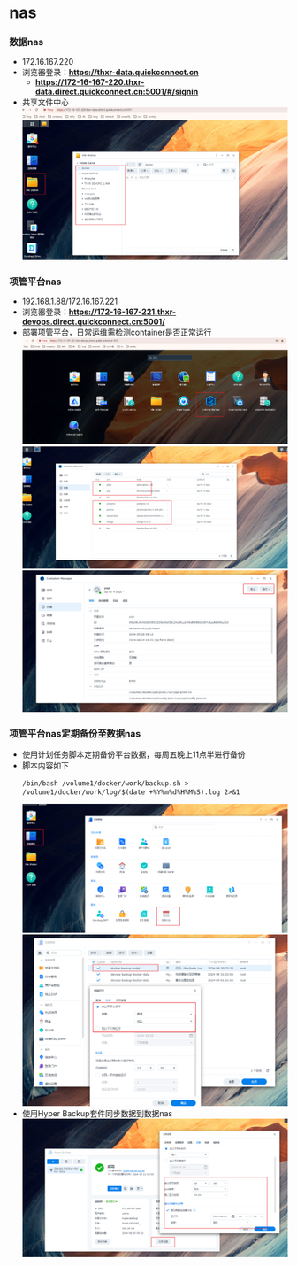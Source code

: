 # nas

### 数据nas
- 172.16.167.220 
- 浏览器登录：**https://thxr-data.quickconnect.cn**
  - **https://172-16-167-220.thxr-data.direct.quickconnect.cn:5001/#/signin**
- 共享文件中心
    ![](../../image/nas7.png)

### 项管平台nas
- 192.168.1.88/172.16.167.221
- 浏览器登录：**https://172-16-167-221.thxr-devops.direct.quickconnect.cn:5001/**
- 部署项管平台，日常运维需检测container是否正常运行
    ![](../../image/nas1.png)
    ![](../../image/nas2.png)
    ![](../../image/nas3.png)

### 项管平台nas定期备份至数据nas
- 使用计划任务脚本定期备份平台数据，每周五晚上11点半进行备份
- 脚本内容如下
    ```shell
    /bin/bash /volume1/docker/work/backup.sh > /volume1/docker/work/log/$(date +%Y%m%d%H%M%S).log 2>&1
    ```
    ![](../../image/nas5.png)
    ![](../../image/nas6.png)
- 使用Hyper Backup套件同步数据到数据nas
    ![](../../image/nas4.png)


